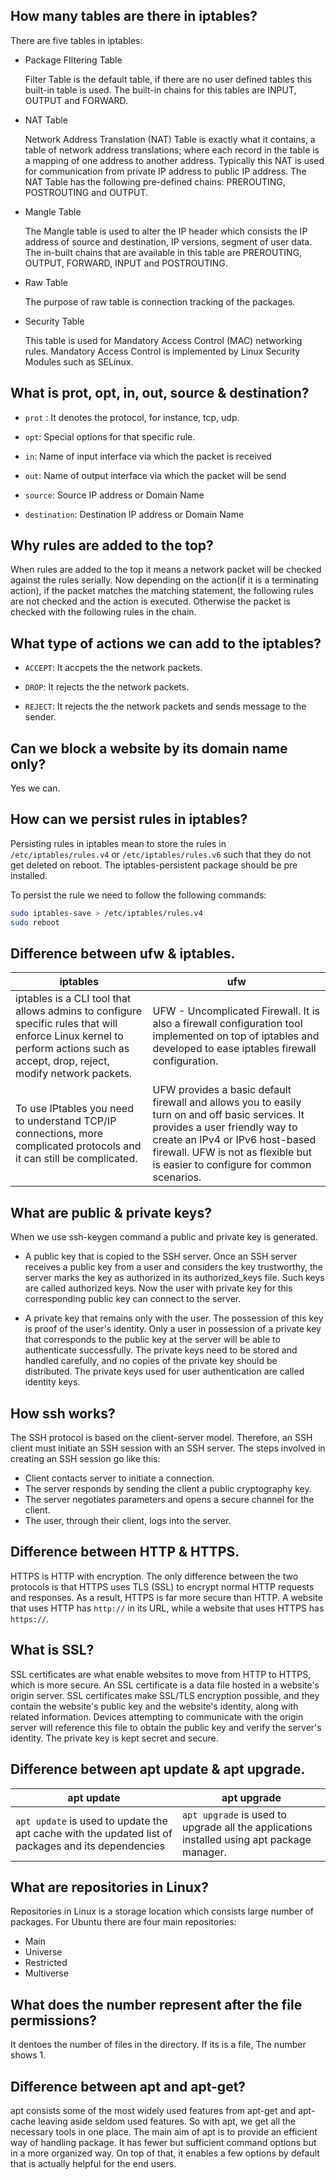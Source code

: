 ## How many tables are there in iptables?
There are five tables in iptables:

* Package FIltering Table 
  
  Filter Table is the default table, if there are no user defined tables this built-in table is used. The built-in chains for this tables are INPUT, OUTPUT and FORWARD.

* NAT Table

  Network Address Translation (NAT) Table is exactly what it contains, a table of network address translations; where each record in the table is a mapping of one address to another address. Typically this NAT is used for communication from private IP address to public IP address. The NAT Table has the following pre-defined chains: PREROUTING, POSTROUTING and OUTPUT.

* Mangle Table

  The Mangle table is used to alter the IP header which consists the IP address of source and destination, IP versions, segment of user data. The in-built chains that are available in this table are PREROUTING, OUTPUT, FORWARD, INPUT and POSTROUTING.

* Raw Table
  
  The purpose of raw table is connection tracking of the packages.

* Security Table  

  This  table  is  used for Mandatory Access Control (MAC) networking rules. Mandatory Access Control is implemented by Linux Security Modules such as SELinux.


## What is prot, opt, in, out, source & destination?

* `prot` : It denotes the protocol, for instance, tcp, udp.

* `opt`: Special options for that specific rule.

* `in`: Name of input interface via which the packet is received

* `out`: Name of output interface via which the packet will be send

* `source`: Source IP address or Domain Name

* `destination`: Destination IP address or Domain Name

## Why rules are added to the top?

When rules are added to the top it means a network packet will be checked against the rules serially. Now depending on the action(if it is a terminating action), if the packet matches the matching statement, the following rules are not checked and the action is executed. Otherwise the packet is checked with the following rules in the chain.

## What type of actions we can add to the iptables?

* `ACCEPT`: It accpets the the network packets.

* `DROP`: It rejects the the network packets.

* `REJECT`: It rejects the the network packets and sends message to the sender.

## Can we block a website by its domain name only?

Yes we can.


## How can we persist rules in iptables?

Persisting rules in iptables mean to store the rules in `/etc/iptables/rules.v4` or `/etc/iptables/rules.v6` such that they do not get deleted on reboot. The iptables-persistent package should be pre installed.

To persist the rule we need to follow the following commands:

```bash
sudo iptables-save > /etc/iptables/rules.v4
sudo reboot
```

## Difference between ufw & iptables.

| iptables | ufw |
| -------- | ------- |
| iptables is a CLI tool that allows admins to configure specific rules that will enforce Linux kernel to perform actions such as accept, drop, reject, modify network packets. | UFW - Uncomplicated Firewall. It is also a firewall configuration tool implemented on top of iptables and developed to ease iptables firewall configuration. |
| To use IPtables you need to understand TCP/IP connections, more complicated protocols and it can still be complicated. | UFW provides a basic default firewall and allows you to easily turn on and off basic services. It provides a user friendly way to create an IPv4 or IPv6 host-based firewall. UFW is not as flexible but is easier to configure for common scenarios. |


## What are public & private keys?

When we use ssh-keygen command a public and private key is generated.

* A public key that is copied to the SSH server. Once an SSH server receives a public key from a user and considers the key trustworthy, the server marks the key as authorized in its authorized_keys file. Such keys are called authorized keys. Now the user with private key for this corresponding public key can connect to the server.

* A private key that remains only with the user. The possession of this key is proof of the user's identity. Only a user in possession of a private key that corresponds to the public key at the server will be able to authenticate successfully. The private keys need to be stored and handled carefully, and no copies of the private key should be distributed. The private keys used for user authentication are called identity keys.

## How ssh works?

The SSH protocol is based on the client-server model. Therefore, an SSH client must initiate an SSH session with an SSH server. The steps involved in creating an SSH session go like this:

* Client contacts server to initiate a connection.
* The server responds by sending the client a public cryptography key.
* The server negotiates parameters and opens a secure channel for the client.
* The user, through their client, logs into the server.


## Difference between HTTP & HTTPS.

HTTPS is HTTP with encryption. The only difference between the two protocols is that HTTPS uses TLS (SSL) to encrypt normal HTTP requests and responses. As a result, HTTPS is far more secure than HTTP. A website that uses HTTP has `http://` in its URL, while a website that uses HTTPS has `https://`.

## What is SSL?

SSL certificates are what enable websites to move from HTTP to HTTPS, which is more secure. An SSL certificate is a data file hosted in a website's origin server. SSL certificates make SSL/TLS encryption possible, and they contain the website's public key and the website's identity, along with related information. Devices attempting to communicate with the origin server will reference this file to obtain the public key and verify the server's identity. The private key is kept secret and secure.


## Difference between apt update & apt upgrade.

| apt update | apt upgrade |
| - | - |
| `apt update` is used to update the apt cache with the updated list of packages and its dependencies | `apt upgrade` is used to upgrade all the applications installed using apt package manager. |

## What are repositories in Linux?

Repositories in Linux is a storage location which consists large number of packages. For Ubuntu there are four main repositories:
* Main
* Universe
* Restricted
* Multiverse

## What does the number represent after the file permissions?

It dentoes the number of files in the directory. If its is a file, The number shows 1.


## Difference between apt and apt-get?

apt consists some of the most widely used features from apt-get and apt-cache leaving aside seldom used features.
So with apt, we get all the necessary tools in one place. The main aim of apt is to provide an efficient way of handling package. It has fewer but sufficient command options but in a more organized way. On top of that, it enables a few options by default that is actually helpful for the end users.